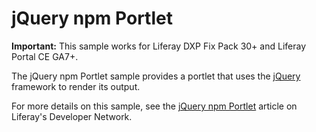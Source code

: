 # jQuery npm Portlet

**Important:** This sample works for Liferay DXP Fix Pack 30+ and Liferay Portal
CE GA7+.

The jQuery npm Portlet sample provides a portlet that uses the
[jQuery](https://jquery.com/) framework to render its output.

For more details on this sample, see the
[jQuery npm Portlet](https://dev.liferay.com/develop/reference/-/knowledge_base/7-0/jQuery-npm-portlet)
article on Liferay's Developer Network.
